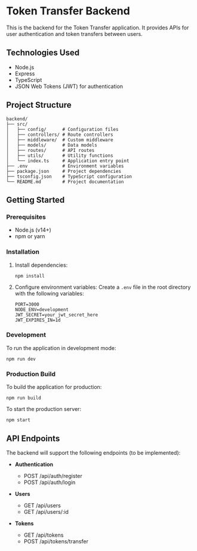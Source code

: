 # Token Transfer Backend

This is the backend for the Token Transfer application. It provides APIs for user authentication and token transfers between users.

## Technologies Used

- Node.js
- Express
- TypeScript
- JSON Web Tokens (JWT) for authentication

## Project Structure

```
backend/
├── src/
│   ├── config/      # Configuration files
│   ├── controllers/ # Route controllers
│   ├── middleware/  # Custom middleware
│   ├── models/      # Data models
│   ├── routes/      # API routes
│   ├── utils/       # Utility functions
│   └── index.ts     # Application entry point
├── .env             # Environment variables
├── package.json     # Project dependencies
├── tsconfig.json    # TypeScript configuration
└── README.md        # Project documentation
```

## Getting Started

### Prerequisites

- Node.js (v14+)
- npm or yarn

### Installation

1. Install dependencies:
   ```
   npm install
   ```

2. Configure environment variables:
   Create a `.env` file in the root directory with the following variables:
   ```
   PORT=3000
   NODE_ENV=development
   JWT_SECRET=your_jwt_secret_here
   JWT_EXPIRES_IN=1d
   ```

### Development

To run the application in development mode:
```
npm run dev
```

### Production Build

To build the application for production:
```
npm run build
```

To start the production server:
```
npm start
```

## API Endpoints

The backend will support the following endpoints (to be implemented):

- **Authentication**
  - POST /api/auth/register
  - POST /api/auth/login

- **Users**
  - GET /api/users
  - GET /api/users/:id

- **Tokens**
  - GET /api/tokens
  - POST /api/tokens/transfer 

